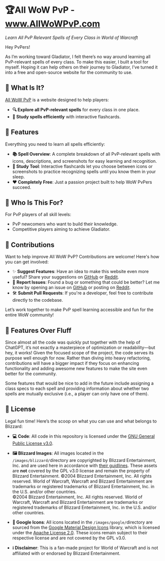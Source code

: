 # 🏆All WoW PvP - www.AllWoWPvP.com

_Learn All PvP Relevant Spells of Every Class in World of Warcraft_

Hey PvPers!

As I’m working toward Gladiator, I felt there’s no way around learning all PvP-relevant spells of every class. To make this easier, I built a tool for myself. Hoping it can help others on their journey to Gladiator, I’ve turned it into a free and open-source website for the community to use.

## 🎯 What Is It?

[All WoW PvP](https://www.allwowpvp.com) is a website designed to help players:

- **🔍 Explore all PvP-relevant spells** for every class in one place.
- **🎯 Study spells efficiently** with interactive flashcards.

## 🌟️ Features

Everything you need to learn all spells efficiently:

- **📚 Spell Overview**: A complete breakdown of all PvP-relevant spells with icons, descriptions, and screenshots for easy learning and recognition.
- **🧠 Study Tool**: Interactive flashcards let you choose between icons or screenshots to practice recognizing spells until you know them in your sleep.
- **❤️ Completely Free**: Just a passion project built to help WoW PvPers succeed.

## 🤔 Who Is This For?

For PvP players of all skill levels:

- PvP newcomers who want to build their knowledge.
- Competitive players aiming to achieve Gladiator.

## 🚀 Contributions

Want to help improve All WoW PvP? Contributions are welcome! Here's how you can get involved:

- ✨ **Suggest Features**: Have an idea to make this website even more useful? Share your suggestions on [GitHub](https://github.com/JilReg/AllWoWPvP/issues) or [Reddit](https://reddit.com/r/<link>).
- 🐛️ **Report Issues**: Found a bug or something that could be better? Let me know by opening an issue on [GitHub](https://github.com/JilReg/AllWoWPvP/issues) or posting on [Reddit](https://reddit.com/r/<link>).
- 🛠️️ **Submit Pull Requests**: If you're a developer, feel free to contribute directly to the codebase.

Let’s work together to make PvP spell learning accessible and fun for the entire WoW community!

## 💪️ Features Over Fluff

Since almost all the code was quickly put together with the help of ChatGPT, it’s not exactly a masterpiece of optimization or readability—but hey, it works! Given the focused scope of the project, the code serves its purpose well enough for now. Rather than diving into heavy refactoring, contributions will have a bigger impact if they focus on enhancing functionality and adding awesome new features to make the site even better for the community.

Some features that would be nice to add in the future include assigning a class specs to each spell and providing information about whether two spells are mutually exclusive (i.e., a player can only have one of them).

## 📜 License

Legal fun time! Here’s the scoop on what you can use and what belongs to Blizzard:

- **💻 Code**: All code in this repository is licensed under the [GNU General Public License v3.0](LICENSE).

- **🖼 Blizzard Images**: All images located in the `/images/blizzard/`directory are copyrighted by Blizzard Entertainment, Inc. and are used here in accordance with [their guidlines](https://www.blizzard.com/en-us/legal). These assets are **not** covered by the GPL v3.0 license and remain the property of Blizzard Entertainment. ©2004 Blizzard Entertainment, Inc. All rights reserved. World of Warcraft, Warcraft and Blizzard Entertainment are trademarks or registered trademarks of Blizzard Entertainment, Inc. in the U.S. and/or other countries.  
  ©2004 Blizzard Entertainment, Inc. All rights reserved. World of Warcraft, Warcraft and Blizzard Entertainment are trademarks or registered trademarks of Blizzard Entertainment, Inc. in the U.S. and/or other countries.

- **💫 Google Icons**: All icons located in the `/images/google/`directory are sourced from the [Google Material Design Icons](https://fonts.google.com/icons) library, which is licensed under the [Apache License 2.0](https://www.apache.org/licenses/LICENSE-2.0). These icons remain subject to their respective license and are not covered by the GPL v3.0.

- **ℹ️ Disclaimer**: This is a fan-made project for World of Warcraft and is not affiliated with or endorsed by Blizzard Entertainment.
